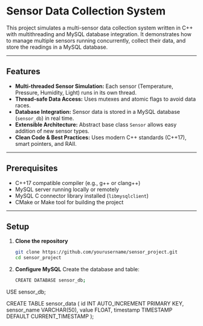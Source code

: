 # Sensor Data Collection System

This project simulates a multi-sensor data collection system written in C++ with multithreading and MySQL database integration. It demonstrates how to manage multiple sensors running concurrently, collect their data, and store the readings in a MySQL database.

---

## Features

- **Multi-threaded Sensor Simulation:** Each sensor (Temperature, Pressure, Humidity, Light) runs in its own thread.
- **Thread-safe Data Access:** Uses mutexes and atomic flags to avoid data races.
- **Database Integration:** Sensor data is stored in a MySQL database (`sensor_db`) in real time.
- **Extensible Architecture:** Abstract base class `Sensor` allows easy addition of new sensor types.
- **Clean Code & Best Practices:** Uses modern C++ standards (C++17), smart pointers, and RAII.

---

## Prerequisites

- C++17 compatible compiler (e.g., g++ or clang++)
- MySQL server running locally or remotely
- MySQL C connector library installed (`libmysqlclient`)
- CMake or Make tool for building the project

---

## Setup

1. **Clone the repository**
   ```bash
   git clone https://github.com/yourusername/sensor_project.git
   cd sensor_project


2. **Configure MySQL**
Create the database and table:
   ```bash
   CREATE DATABASE sensor_db;
USE sensor_db;

CREATE TABLE sensor_data (
  id INT AUTO_INCREMENT PRIMARY KEY,
  sensor_name VARCHAR(50),
  value FLOAT,
  timestamp TIMESTAMP DEFAULT CURRENT_TIMESTAMP
);

